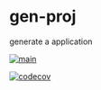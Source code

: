 # gen-proj
generate a application

[![main](https://github.com/intrepion/gen-proj/actions/workflows/main.yml/badge.svg?branch=main)](https://github.com/intrepion/gen-proj/actions/workflows/main.yml)

[![codecov](https://codecov.io/gh/intrepion/gen-proj/branch/main/graph/badge.svg?token=ZE8MM6CPD3)](https://codecov.io/gh/intrepion/gen-proj)
